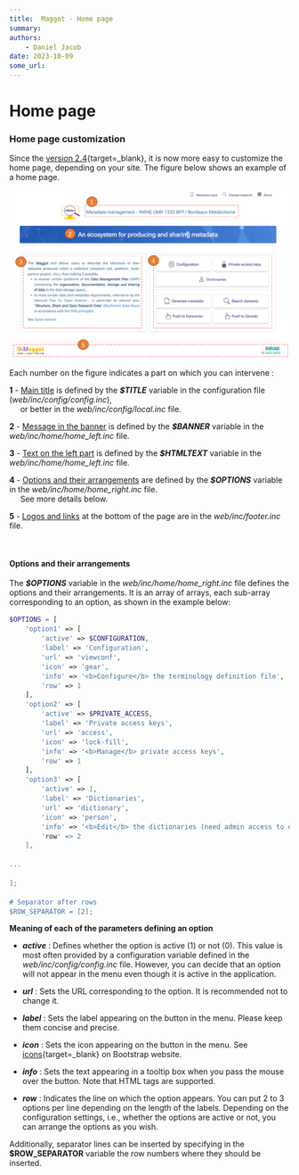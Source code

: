 ```yaml
---
title:  Maggot - Home page
summary: 
authors:
    - Daniel Jacob
date: 2023-10-09
some_url:
---
```


# Home page

<style>.md-typeset h1 {display: none;} .md-nav__item {font-size: medium}</style>

### Home page customization 

Since the [version 2.4][1]{target=_blank}, it is now more easy to customize the home page, depending on your site.  The figure below shows an example of a home page.

<center>
<a href="../images/home-page-0.png" data-lightbox="fig0"><img src="../images/home-page-0.png" width="600px"></a>
</center>

Each number on the figure indicates a part on which you can intervene :

__1__ - <ins>Main title</ins> is defined by the **_$TITLE_** variable in the configuration file (_web/inc/config/config.inc_),<br>
&nbsp;&nbsp;&nbsp;&nbsp;&nbsp;or better in the _web/inc/config/local.inc_ file.

__2__ - <ins>Message in the banner</ins> is defined by the  **_$BANNER_** variable in the _web/inc/home/home_left.inc_ file.

__3__ - <ins>Text on the left part</ins> is defined by the **_$HTMLTEXT_** variable in the _web/inc/home/home_left.inc_ file.

__4__ - <ins>Options and their arrangements</ins> are defined by the **_$OPTIONS_** variable in the _web/inc/home/home_right.inc_ file.<br>&nbsp;&nbsp;&nbsp;&nbsp;&nbsp;See more details below.

__5__ - <ins>Logos and links</ins> at the bottom of the page are in the _web/inc/footer.inc_ file.

<br>

#### Options and their arrangements

The **_$OPTIONS_** variable in the _web/inc/home/home_right.inc_ file defines the options and their arrangements. It is an array of arrays, each sub-array corresponding to an option, as shown in the example below:

```php
$OPTIONS = [
	'option1' => [
		'active' => $CONFIGURATION,
		'label' => 'Configuration',
		'url' => 'viewconf',
		'icon' => 'gear', 
		'info' => '<b>Configure</b> the terminology definition file',
		'row' => 1
	],
	'option2' => [
		'active' => $PRIVATE_ACCESS,
		'label' => 'Private access keys',
		'url' => 'access',
		'icon' => 'lock-fill',
		'info' => '<b>Manage</b> private access keys',
		'row' => 1
	],
	'option3' => [
		'active' => 1,
		'label' => 'Dictionaries',
		'url' => 'dictionary',
		'icon' => 'person',
		'info' => '<b>Edit</b> the dictionaries (need admin access to edit or just use "maggot" user for viewing only),
		'row' => 2
	],

...

];

# Separator after rows
$ROW_SEPARATOR = [2];

```

**Meaning of each of the parameters defining an option**

* **_active_** : Defines whether the option is active (1) or not (0). This value is most often provided by a configuration variable defined in the _web/inc/config/config.inc_ file. However, you can decide that an option will not appear in the menu even though it is active in the application.

* **_url_** : Sets the URL corresponding to the option. It is recommended not to change it.

* **_label_** : Sets the label appearing on the button in the menu. Please keep them concise and precise.

* **_icon_** : Sets the icon appearing on the button in the menu. See [icons][2]{target=_blank} on Bootstrap website.

* **_info_** : Sets the text appearing in a tooltip box when you pass the mouse over the button. Note that HTML tags are supported.

* **_row_** : Indicates the line on which the option appears. You can put 2 to 3 options per line depending on the length of the labels. Depending on the configuration settings, i.e., whether the options are active or not, you can arrange the options as you wish. 

Additionally, separator lines can be inserted by specifying in the **$ROW_SEPARATOR** variable the row numbers where they should be inserted.

<br><br><br>


[1]: https://github.com/inrae/pgd-mmdt/blob/main/CHANGES.md
[2]: https://icons.getbootstrap.com/

